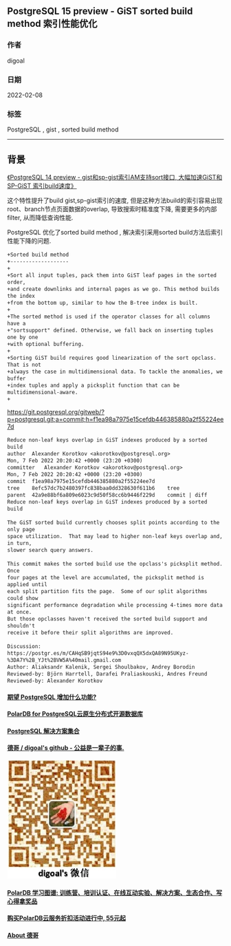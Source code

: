 ## PostgreSQL 15 preview - GiST sorted build method 索引性能优化  
                                   
### 作者                               
digoal                                            
                                             
### 日期                                        
2022-02-08                                     
                                     
### 标签                        
PostgreSQL , gist , sorted build method           
                                           
----                                             
                                        
## 背景       
[《PostgreSQL 14 preview - gist和sp-gist索引AM支持sort接口, 大幅加速GiST和SP-GiST 索引build速度》](../202104/20210408_07.md)    
  
这个特性提升了build gist,sp-gist索引的速度, 但是这种方法build的索引容易出现root、branch节点页面数据的overlap, 导致搜索时精准度下降, 需要更多的内部filter, 从而降低查询性能.   
  
PostgreSQL 优化了sorted build method , 解决索引采用sorted build方法后索引性能下降的问题.    
  
```  
+Sorted build method  
+-------------------  
+  
+Sort all input tuples, pack them into GiST leaf pages in the sorted order,  
+and create downlinks and internal pages as we go. This method builds the index  
+from the bottom up, similar to how the B-tree index is built.  
+  
+The sorted method is used if the operator classes for all columns have a  
+"sortsupport" defined. Otherwise, we fall back on inserting tuples one by one  
+with optional buffering.  
+  
+Sorting GiST build requires good linearization of the sort opclass. That is not  
+always the case in multidimensional data. To tackle the anomalies, we buffer  
+index tuples and apply a picksplit function that can be multidimensional-aware.  
+  
```  
  
https://git.postgresql.org/gitweb/?p=postgresql.git;a=commit;h=f1ea98a7975e15cefdb446385880a2f55224ee7d  
  
```  
Reduce non-leaf keys overlap in GiST indexes produced by a sorted build  
author	Alexander Korotkov <akorotkov@postgresql.org>	  
Mon, 7 Feb 2022 20:20:42 +0000 (23:20 +0300)  
committer	Alexander Korotkov <akorotkov@postgresql.org>	  
Mon, 7 Feb 2022 20:20:42 +0000 (23:20 +0300)  
commit	f1ea98a7975e15cefdb446385880a2f55224ee7d  
tree	8efc57dc7b2480397fc838baa0dd328630f611b6	tree  
parent	42a9e88bf6a809e6023c9d50f58cc6b9446f229d	commit | diff  
Reduce non-leaf keys overlap in GiST indexes produced by a sorted build  
  
The GiST sorted build currently chooses split points according to the only page  
space utilization.  That may lead to higher non-leaf keys overlap and, in turn,  
slower search query answers.  
  
This commit makes the sorted build use the opclass's picksplit method.  Once  
four pages at the level are accumulated, the picksplit method is applied until  
each split partition fits the page.  Some of our split algorithms could show  
significant performance degradation while processing 4-times more data at once.  
But those opclasses haven't received the sorted build support and shouldn't  
receive it before their split algorithms are improved.  
  
Discussion: https://postgr.es/m/CAHqSB9jqtS94e9%3D0vxqQX5dxQA89N95UKyz-%3DA7Y%2B_YJt%2BVW5A%40mail.gmail.com  
Author: Aliaksandr Kalenik, Sergei Shoulbakov, Andrey Borodin  
Reviewed-by: Björn Harrtell, Darafei Praliaskouski, Andres Freund  
Reviewed-by: Alexander Korotkov  
```  
  
  
#### [期望 PostgreSQL 增加什么功能?](https://github.com/digoal/blog/issues/76 "269ac3d1c492e938c0191101c7238216")
  
  
#### [PolarDB for PostgreSQL云原生分布式开源数据库](https://github.com/ApsaraDB/PolarDB-for-PostgreSQL "57258f76c37864c6e6d23383d05714ea")
  
  
#### [PostgreSQL 解决方案集合](https://yq.aliyun.com/topic/118 "40cff096e9ed7122c512b35d8561d9c8")
  
  
#### [德哥 / digoal's github - 公益是一辈子的事.](https://github.com/digoal/blog/blob/master/README.md "22709685feb7cab07d30f30387f0a9ae")
  
  
![digoal's wechat](../pic/digoal_weixin.jpg "f7ad92eeba24523fd47a6e1a0e691b59")
  
  
#### [PolarDB 学习图谱: 训练营、培训认证、在线互动实验、解决方案、生态合作、写心得拿奖品](https://www.aliyun.com/database/openpolardb/activity "8642f60e04ed0c814bf9cb9677976bd4")
  
  
#### [购买PolarDB云服务折扣活动进行中, 55元起](https://www.aliyun.com/activity/new/polardb-yunparter?userCode=bsb3t4al "e0495c413bedacabb75ff1e880be465a")
  
  
#### [About 德哥](https://github.com/digoal/blog/blob/master/me/readme.md "a37735981e7704886ffd590565582dd0")
  

